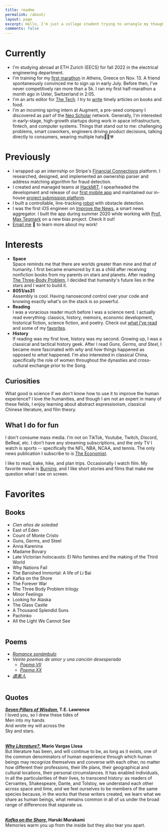 ```yaml
---
title: readme
permalink: /about/
layout: page
excerpt: Hello, I'm just a college student trying to untangle my thoughts.
comments: false
---
```

# Currently
* I'm studying abroad at ETH Zurich (EECS) for fall 2022 in the electrical engineering department.
* I'm training for my [first marathon](https://www.athensauthenticmarathon.gr) in Athens, Greece on Nov. 13. A friend spontaneously convinced me to sign up in early July. Before then, I've never competitively ran more than a 5k. I ran my first half-marathon a month ago in Uster, Switzerland in 2:05.
* I'm an arts editor for [The Tech](https://thetech.com). I try to [write](https://thetech.com/authors/mindy-long) timely articles on books and food.
* I'm an incoming spring intern at Augment, a pre-seed company I discovered as part of the [Neo Scholar](https://neo.com) network. Generally, I'm interested in early-stage, high-growth startups doing work in space infrastructure, fintech, and computer systems. Things that stand out to me: challenging problems, smart coworkers, engineers driving product decisions, talking directly to consumers, wearing multiple hats👷‍♀️⚒️

# Previously
* I wrapped up an internship on Stripe's [Financial Connections](https://stripe.com/financial-connections) platform. I researched, designed, and implemented an ownership parser and address matching algorithm for fraud detection.
* I created and managed teams at [HackMIT](https://hackmit.org). I spearheaded the development and release of our [first mobile app](https://apps.apple.com/us/app/hackmit/id1582182786) and maintained our in-house [project submission platform](https://spectacle.hackmit.org).
* I built a controllable, line-tracking [robot](https://www.dropbox.com/s/pf0zssbjoezy4pc/6.115-final-project-motorized-cart.MOV?dl=0) with obstacle detection. 
* I was the first iOS engineer on [Improve the News](https://apps.apple.com/us/app/improve-the-news/id1554856339), a smart news aggregator. I built the app during summer 2020 while working with [Prof. Max Tegmark](https://space.mit.edu/home/tegmark/) on a new bias project. Check it out!
* [Email me](mailto:mflong00@gmail.com) 📩 to learn more about my work!

# Interests
* **Space**   
Space reminds me that there are worlds greater than mine and that of humanity. I first became enamored by it as a child after receiving nonfiction books from my parents on stars and planets. After reading [The Three-Body Problem](https://www.goodreads.com/book/show/20518872-the-three-body-problem), I decided that humanity's future lies in the stars and I want to build it.
* **8051/as31**   
Assembly is cool. Having nanosecond control over your code and knowing exactly what's on the stack is so powerful.
* **Reading**   
I was a voracious reader much before I was a science nerd. I actually read everything: classics, history, memoirs, economic development, historical fiction, science fiction, and poetry. Check out [what I've read](https://www.goodreads.com/mflong) and some of my [favorites](#favorite-reads). 
* **History**   
If reading was my first love, history was my second. Growing up, I was a classical and tactical history geek. After I read *Guns, Germs, and Steel*, I became more fascinated with *why* and *how* things happened as opposed to *what* happened. I'm also interested in classical China, specifically the role of women throughout the dynasties and cross-cultural exchange prior to the Song.

## Curiosities
What good is science if we don't know how to use it to improve the human experience? I love the humanities, and though I am not an expert in many of these fields, I enjoy learning about abstract expressionism, classical Chinese literature, and film theory. 

## What I do for fun
I don't consume mass media. I'm not on TikTok, Youtube, Twitch, Discord, BeReal, etc. I don't have any streaming subscriptions, and the only TV I watch is sports -- specifically the NFL, NBA, NCAA, and tennis. The only news publication I subscribe to is [The Economist](https://www.economist.com).

I like to read, bake, hike, and plan trips. Occasionally I watch film. My favorite movie is [Burning](https://www.imdb.com/title/tt7282468/), and I like short stories and films that make me question what I see on screen.

# Favorites
## Books
* *Cien años de soledad*
* East of Eden
* Count of Monte Cristo
* Guns, Germs, and Steel
* Anna Karenina
* Madame Bovary
* Late Victorian holocausts: El Niño famines and the making of the Third World
* Why Nations Fail
* The Banished Immortal: A life of Li Bai
* Kafka on the Shore
* The Forever War
* The Three Body Problem trilogy
* Minor Feelings
* Looking for Alaska
* The Glass Castle
* A Thousand Splendid Suns
* Pachinko
* All the Light We Cannot See
<br/><br/> 

## Poems
* [*Romance sonámbulo*](https://poets.org/poem/romance-sonambulo#spanish)
* *Veinte poemas de amor y una canción desesperada*
    * [*Poema VII*](https://www.gavilan.edu/academic/spanish/gaspar/html/27_09.html)
    * [*Poema XX*](https://www.gavilan.edu/academic/spanish/gaspar/html/27_22.html)
* [*虞美人*](https://www.consolatio.com/2013/01/li-yu-how-much-sorrow-can-there-be-.html)
<br/><br/> 

## Quotes
**[*Seven Pillars of Wisdom*](https://www.goodreads.com/book/show/57936.Seven_Pillars_of_Wisdom), T.E. Lawrence**   
I loved you, so I drew these tides of   
Men into my hands   
And wrote my will across the    
Sky and stars.
<br/><br/> 
   
**[*Why Literature?*](https://newrepublic.com/article/78238/mario-vargas-llosa-literature), Mario Vargas Llosa**   
But literature has been, and will continue to be, as long as it exists, one of the common denominators of human experience through which human beings may recognize themselves and converse with each other, no matter how different their professions, their life plans, their geographical and cultural locations, their personal circumstances. It has enabled individuals, in all the particularities of their lives, to transcend history: as readers of Cervantes, Shakespeare, Dante, and Tolstoy, we understand each other across    space and time, and we feel ourselves to be members of the same species because, in the works that these writers created, we learn what we share as human beings, what remains common in all of us under the broad range of differences that separate us. 
<br/><br/> 

**[*Kafka on the Shore*](https://www.goodreads.com/book/show/4929.Kafka_on_the_Shore?ac=1&from_search=true&qid=ggDp0LyIhk&rank=1), Haruki Murakami**   
Memories warm you up from the inside but they also tear you apart.